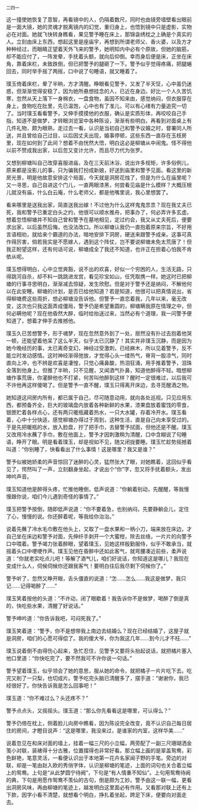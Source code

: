     二四一 

   这一撞使她恢复了意智，再看镜中的人，仍隔着数尺，同时也由镜旁墙壁看出眼前是一面大镜，她的灵魂才脱离镜内的幻觉，重归身上，也悟到镜中只是虚影，实物必在对面。她就飞快转身瞧看，果见警予睡在床上，那锦衾绣枕之上确是个真实的人。立刻由床上东西，想起这里是座庙宇，再想到所谓老师父、香火婆，以及方才种种经过，而眼睛正望着天外飞来的警予，她明知内中必有个原故，但她的脑筋，却不能应付了，一阵发晕，手抚着头额，就向后仰倒。幸而身后便是床，正坐在床角，靠着床栏，未致跌倒，但已把警予的腿砸了一下。警予似乎觉得疼痛，把腿蜷回去，同时举手摇了两摇，口中说了句睡语，就又睡着了。

   璞玉倚着床栏，晕了半晌，方才清醒。睁眼看见警予，又发了半天怔，心中虽仍迷惑，但渐渐觉得安稳了，因为她所悬想挂念的人，已近在身边。好比一个人久苦饥寒，忽然从天上落下一身棉衣，一盘食物，虽因不知来由，感觉纳闷，但衣服穿在身上，食物吃在肚里，先已温饱，心中也有了准儿，可以有心绪有力量追究一切了。当时璞玉看看警予，又伸手摸摸他的衣服，确认是实质形体，再咬咬自己手指，知道不是做梦，才转眼浏览室中各种陈设，渐渐有些明白。再看到对面桌上有几件礼物，颇为眼熟，走过去一看，认识是当初自己和警予议婚之时，督署同人所送，并且曾给自己过目，以后因丈夫出现，婚事停顿，这些东西一直存在玉枝房里，现在如何到了此间？想着不由恍然大悟，明白这必是柳塘从中闹鬼。怪不得他以前不赞成我出家，以后忽又变计允许，而且尽力代为张罗。

   又想到柳塘叫自己改穿喜服进庙，及在三天前沐浴，说出许多规矩，许多俗例儿，原来都是没影儿的事，只为骗我打扮成新娘，好送到庙里和警予见面。看这里的新房光景，明是他故意安排这个局面，今天就是洞房花烛了，但是为什么在庙里呢？又一寻思，自己自进这个门儿，一直两眼漆黑，何尝看见庙是什么模样？大概压根儿就没有庙，什么白云庵，什么老师父，都是他嘴里说，我心里想罢了。

   看来哪里是送我出家，简直送我出嫁！不过他为什么这样鬼鬼祟祟？现在我丈夫已死，我和警予已重定白头之约，他很可以顺水推舟，把事办了，何必弄许多玄虚。想着忽悟柳塘并不知自己曾和警予在墓地相见，定过约会，我又从丈夫死后，便要求出家，以后虽然后悔，也没法改口。所以柳塘认我仍一直抱着原来宗旨，不好用言语相劝，就给来个霸道的办法，暗地安排下洞房，硬送来跟警予成亲。这事可真作得厉害，倘若我实是不愿嫁人，遇到这个阵仗，岂不要说柳塘未免太荒唐了！但我正盼望这样，还有何话可说，柳塘成全了我还不知道，也许正在担着心怕我不肯依从呢。

   璞玉想得明白，心中立觉爽豁，说不出的欢喜，好似一个穷困的人，生活无路，只得跳河自杀，却不料一跳跳进龙宫，看见珍宝如山，任凭取携一样。她这时已把柳塘的行事寻思明白，渐渐减去惊疑，发生欣慰。但是对于警予还是纳闷，不解他何以在此安睡。柳塘的计划，是否已给他知道？若是知道，他很可以把真情说出，省得柳塘费这些周折，想必柳塘没告诉他。但警予一直恋着我，几年以来，毫无改变，这次也只我这面弄成僵局，警予仍是希望重圆的，柳塘瞒我原在情理之中，但何必瞒他呢？现在他昏然大醉，临时给抬送过来，当然必有个道理，我一问警予便知道了，想着才伸手去推撼他。

   璞玉久已苦想警予，形于魂梦，现在忽然意外到了一处，居然没有扑过去抱着他哭一顿，还能望着他呆了这么半天，似乎太已沉静了！其实并非璞玉沉静，而是因为她今晚经历的事，太已离奇变幻，神经过受激刺，已经麻木，所以见着警予，反不能立时发动感情。这时神经渐得弛放，才觉得心头一缕热气，脊背一股凉气，同时直向上冲，也不辨是欢喜是凄惶，只觉心痛鼻酸，热泪狂涌，用手推着警予，泪珠全落到他身上。但推了半晌，只不见醒，又闻酒气扑鼻，知道他醉得不轻。暗想柳塘作事荒唐，你灌醉他也不打紧，何苦叫他醉到这样？醒时一定很难过，以后我可不许他再这样傻喝了。但是警予一直不醒，璞玉只得离开床边，去寻觅醒酒之物。

   她知道这间房内所有，都已属于自己，尽可随意动用，就向各处巡视。只见应用东西，都预备齐全，巨大的玻璃盘内放着各种新鲜的水果，漆果盘放着蜜饯的零食，银匣贮着各样点心，还有两只暖瓶藏着热水，一只大水罐，存着冷开水。璞玉看着，心中十分快适，感觉柳塘办得过于周到，这种生活，直是自己向未享受过的。于是先把暖瓶的水，放入脸盘，拧了把手巾，去替警予拭面，但他还是不醒。璞玉又改用冷水蘸了手巾，敷在他面上，警予才因刺激稍为清醒，口中含糊说了句睡语，睁开了眼。明是看着璞玉，却是视如不见，随又闭拢要睡。璞玉忙趁势摇撼着叫道：“你别睡了，快看看出了什么事情！这是哪里？我又是谁？”

   警予似被她娇柔的声音惊回了迷醉的心灵，猛然张大了眼，对她瞧着，这回似乎看见了，愕然叫了一声，立刻翻身坐起，才说出个“你”字，忽又将手抚着额头，发出呻吟声音。

   璞玉知道他是醉得头疼，忙推他睡倒，低声说道：“你躺着别动，先醒醒，等我慢慢跟你说，咱们今儿遇到奇怪的事情了。”

   璞玉把警予按倒，随即低声说道：“你不要着急，也别纳闷，先要静躺会儿，定住了心，慢慢的说。你还醉着呢，等我给你治治。”

   说着先蘸了冷水毛巾敷在他头上，又取了一盘水果和一柄小刀，端来放在床边，才自己坐在床边和警予对面，先伸纤手剥开一个大蜜柑，除去丝络，一片片的向警予口中喂着。警予竭力张着醉眼，望着璞玉，见她这样殷勤服侍，似乎不敢承当，就摇着头口中哽哽作声。璞玉见他在昏醉中还如此客气，就弯腰凑近前些，柔声说道：“你就老实吃点儿吧！等解了酒气儿，咱们好说话，你知道这是哪儿？我现在变成什么人，伺候伺候你还跟我客气！要明白往后我尽剩下伺候你了。”

   警予听了，忽然又睁开眼，舌头僵直的说道：“怎……怎么……我这是做梦，我只记……记得喝醉了……”

   璞玉笑着按他的头道：“不许动，闭了眼歇着！我告诉你不是做梦，喝醉了倒是真的，快吃些水果，清醒了好说话。”

   警予呻吟道：“你告诉我吧，可闷死我了。”

   璞玉笑着道：“警予，你不是想带我上南边去结婚么？现在已经结婚了，这屋子就是洞房，咱们的心愿可得偿了。我的傻大爷，你为我这几年……到今儿才不枉……”

   璞玉说着倒不由得伤心起来，急忙忍住，见警予又要将头抬起说话，就把橘片塞入他口里道：“你快吃完了，要不然我可不许你说一句话。”

   警予望着璞玉，似乎领会了她的意思，服从她的命令，就把橘子一片片吃下去。吃完又削了一只梨，也切成片。警予吃完头脑已清醒多了，摆手道：“谢谢你，我已经很好了。你快告诉我是怎么回事吧！”

   璞玉道：“你不难过么？头还疼不？”

   警予点点头，又摇摇头。璞玉道：“那么你先看看这是哪里，可认得么？”

   警予仍倚在枕上，侧着脸儿向房中瞧看，因为陈设完全改变，竟不认识自己每日居住的房间，才瞪目说声：“这是哪里，我没来过，是谁家的内室，这样华美……”

   说着忽见在和床对面的墙上，挂着一幅三尺的小立幅，两旁配了一副三尺珊瑚洒金笺小对联，装裱得十分古雅，位置摆得也非常好看。那立幅上画的是翠盖鸳鸯，彩色鲜艳，笔意灵活，一看便认识出于本地第一花卉名家闻子野的手笔。旁边的对联，却是一笔由赵入欧的秀俏字体，认识是柳塘的笔迹，上面的词句也关合着立幅上的鸳鸯。上句是“从此梦圆宁待阙”，下句是“有人情重不知仙”。上句用鸳鸯待阙的典，下句是用愿作鸳鸯不羡仙的古句，倒是颇为工妙。警予由这一联一幅，更看出洞房风味，再由柳塘的笔迹上，越发明白这里面必有作用。又看那对联上还有上下款，因字小看不清楚，就想看个明白，挣扎着坐起，跨足下床，便要向对面走去。


